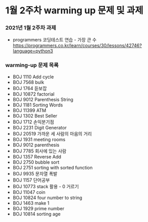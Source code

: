 # 1월 2주차 warming up 문제 및 과제

### 2021년 1월 2주차 과제 
- programmers 코딩테스트 연습 - 가장 큰 수
https://programmers.co.kr/learn/courses/30/lessons/42746?language=python3

### warming-up 문제 목록
- BOJ 1110 Add cycle
- BOJ 7568 bulk
- BOJ 1764 듣보잡
- BOJ 10872 factorial
- BOJ 9012 Parenthesis String
- BOJ 1181 Sorting Words
- BOJ 11399 ATM
- BOJ 1302 Best Seller
- BOJ 1712 손익분기점
- BOJ 2231 Digit Generator
- BOJ 20519 가까운 세 사람의 마음의 거리
- BOJ 1931 meeting rooms
- BOJ 9012 parenthesis
- BOJ 7785 회사에 있는 사람
- BOJ 1357 Reverse Add
- BOJ 2750 bubble sort
- BOJ 2751 sorting with sorted function 
- BOJ 9935 문자열 폭발
- BOJ 1157 단어공부
- BOJ 10773 stack 활용 - 0 거르기
- BOJ 11047 coin
- BOJ 10824 four number to string
- BOJ 1463 make 1
- BOJ 1929 prime number
- BOJ 10814 sorting age

